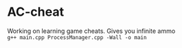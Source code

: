 # AC-cheat
Working on learning game cheats. Gives you infinite ammo<br>
`g++ main.cpp ProcessManager.cpp -Wall -o main`
